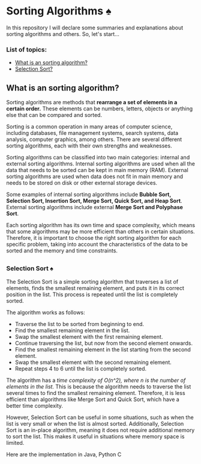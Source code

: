 # Sorting Algorithms :spades:


In this repository I will declare some summaries and explanations about sorting algorithms and others. So, let's start...

### List of topics:
 * [What is an sorting algorithm?](#esortal)
 * [Selection Sort?](#selsort)
##
## <a name = "esortal"> What is an sorting algorithm? </a>

Sorting algorithms are methods that **rearrange a set of elements in a certain order.** These elements can be numbers, letters, objects or anything else that can be compared and sorted.

Sorting is a common operation in many areas of computer science, including databases, file management systems, search systems, data analysis, computer graphics, among others. There are several different sorting algorithms, each with their own strengths and weaknesses.

Sorting algorithms can be classified into two main categories: internal and external sorting algorithms. Internal sorting algorithms are used when all the data that needs to be sorted can be kept in main memory (RAM). External sorting algorithms are used when data does not fit in main memory and needs to be stored on disk or other external storage devices.

Some examples of internal sorting algorithms include **Bubble Sort, Selection Sort, Insertion Sort, Merge Sort, Quick Sort, and Heap Sort**. External sorting algorithms include external **Merge Sort and Polyphase Sort**.

Each sorting algorithm has its own time and space complexity, which means that some algorithms may be more efficient than others in certain situations. Therefore, it is important to choose the right sorting algorithm for each specific problem, taking into account the characteristics of the data to be sorted and the memory and time constraints.
##
### <a name="selsort"> Selection Sort :spades: </a>

The Selection Sort is a simple sorting algorithm that traverses a list of elements, finds the smallest remaining element, and puts it in its correct position in the list. This process is repeated until the list is completely sorted.

The algorithm works as follows:

- Traverse the list to be sorted from beginning to end.
- Find the smallest remaining element in the list.
- Swap the smallest element with the first remaining element.
- Continue traversing the list, but now from the second element onwards.
- Find the smallest remaining element in the list starting from the second element.
- Swap the smallest element with the second remaining element.
- Repeat steps 4 to 6 until the list is completely sorted.

The algorithm has a *time complexity of O(n^2), where n is the number of elements in the list.* This is because the algorithm needs to traverse the list several times to find the smallest remaining element. Therefore, it is less efficient than algorithms like Merge Sort and Quick Sort, which have a better time complexity.

However, Selection Sort can be useful in some situations, such as when the list is very small or when the list is almost sorted. Additionally, Selection Sort is an in-place algorithm, meaning it does not require additional memory to sort the list. This makes it useful in situations where memory space is limited.

Here are the implementation in Java, Python C
